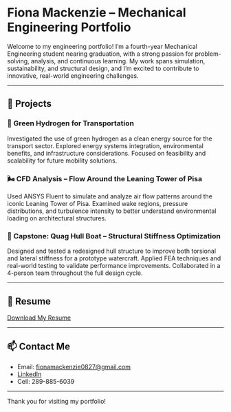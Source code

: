 # Fiona Mackenzie – Mechanical Engineering Portfolio

Welcome to my engineering portfolio! I’m a fourth-year Mechanical Engineering student nearing graduation, with a strong passion for problem-solving, analysis, and continuous learning. My work spans simulation, sustainability, and structural design, and I’m excited to contribute to innovative, real-world engineering challenges.

---

## 🔧 Projects

### 🌱 Green Hydrogen for Transportation
Investigated the use of green hydrogen as a clean energy source for the transport sector. Explored energy systems integration, environmental benefits, and infrastructure considerations. Focused on feasibility and scalability for future mobility solutions.

### 🌬️ CFD Analysis – Flow Around the Leaning Tower of Pisa  
Used ANSYS Fluent to simulate and analyze air flow patterns around the iconic Leaning Tower of Pisa. Examined wake regions, pressure distributions, and turbulence intensity to better understand environmental loading on architectural structures.

### 🚤 Capstone: Quag Hull Boat – Structural Stiffness Optimization  
Designed and tested a redesigned hull structure to improve both torsional and lateral stiffness for a prototype watercraft. Applied FEA techniques and real-world testing to validate performance improvements. Collaborated in a 4-person team throughout the full design cycle.

---

## 📄 Resume  
[Download My Resume](https://link-to-your-resume.pdf)

---

## 📫 Contact Me  
- Email: fionamackenzie0827@gmail.com  
- [LinkedIn](https://fiona-mackenzie-046216240/)
- Cell: 289-885-6039
---

Thank you for visiting my portfolio!
